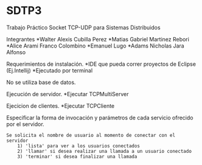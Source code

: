 # SDTP3
Trabajo Práctico Socket TCP-UDP para Sistemas Distribuidos

Integrantes
	*Walter Alexis Cubilla Perez
	*Matias Gabriel Martinez Rebori
	*Alice Arami Franco Colombino
	*Emanuel Lugo
	*Adams Nicholas Jara Alfonso

Requerimientos de instalación.
	*IDE que pueda correr proyectos de Eclipse (Ej.Intellij) 
	*Ejecutado por terminal

No se utiliza base de datos.

Ejecución de servidor.
	*Ejecutar TCPMultiServer

Ejecicion de clientes.
	*Ejecutar TCPCliente


Especificar la forma de invocación y parámetros de cada servicio ofrecido por el servidor.
			
	Se solicita el nombre de usuario al momento de conectar con el servidor
		1) 'lista' para ver a los usuarios conectados 
		2) 'llamar' si desea realizar una llamada a un usuario conectado
		3) 'terminar' si desea finalizar una llamada
